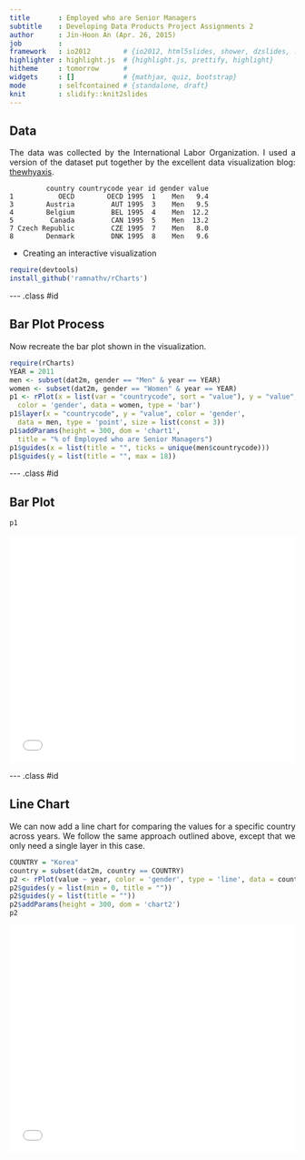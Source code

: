 ```yaml
---
title       : Employed who are Senior Managers
subtitle    : Developing Data Products Project Assignments 2
author      : Jin-Hoon An (Apr. 26, 2015)
job         : 
framework   : io2012        # {io2012, html5slides, shower, dzslides, ...}
highlighter : highlight.js  # {highlight.js, prettify, highlight}
hitheme     : tomorrow      # 
widgets     : []            # {mathjax, quiz, bootstrap}
mode        : selfcontained # {standalone, draft}
knit        : slidify::knit2slides
---
```






<style>
p {
  text-align: justify;
}
body {
 background-image: url(libraries/frameworks/minimal/images/light_wool.png)
}
</style>

## Data

The data was collected by the International Labor Organization. I used a version of the dataset put together by the excellent data visualization blog: [thewhyaxis](http://thewhyaxis.info/gap-remake/). 


```
         country countrycode year id gender value
1           OECD        OECD 1995  1    Men   9.4
3        Austria         AUT 1995  3    Men   9.5
4        Belgium         BEL 1995  4    Men  12.2
5         Canada         CAN 1995  5    Men  13.2
7 Czech Republic         CZE 1995  7    Men   8.0
8        Denmark         DNK 1995  8    Men   9.6
```

* Creating an interactive visualization


```r
require(devtools)
install_github('ramnathv/rCharts')
```

 


--- .class #id 

## Bar Plot Process

Now recreate the bar plot shown in the visualization.

<div id='chart1'></div>


```r
require(rCharts)
YEAR = 2011
men <- subset(dat2m, gender == "Men" & year == YEAR)
women <- subset(dat2m, gender == "Women" & year == YEAR)
p1 <- rPlot(x = list(var = "countrycode", sort = "value"), y = "value", 
  color = 'gender', data = women, type = 'bar')
p1$layer(x = "countrycode", y = "value", color = 'gender', 
  data = men, type = 'point', size = list(const = 3))
p1$addParams(height = 300, dom = 'chart1', 
  title = "% of Employed who are Senior Managers")
p1$guides(x = list(title = "", ticks = unique(men$countrycode)))
p1$guides(y = list(title = "", max = 18))
```

--- .class #id 

## Bar Plot


```r
p1
```

<iframe src=' assets/fig/chart1_1-1.html ' scrolling='no' frameBorder='0' seamless class='rChart polycharts ' id=iframe- chart1 ></iframe> <style>iframe.rChart{ width: 100%; height: 400px;}</style>

--- .class #id 

## Line Chart

We can now add a line chart for comparing the values for a specific country across years. We follow the same approach outlined above, except that we only need a single layer in this case.

<div id='chart2'></div>



```r
COUNTRY = "Korea"
country = subset(dat2m, country == COUNTRY)
p2 <- rPlot(value ~ year, color = 'gender', type = 'line', data = country)
p2$guides(y = list(min = 0, title = ""))
p2$guides(y = list(title = ""))
p2$addParams(height = 300, dom = 'chart2')
p2
```

<iframe src=' assets/fig/chart2-1.html ' scrolling='no' frameBorder='0' seamless class='rChart polycharts ' id=iframe- chart2 ></iframe> <style>iframe.rChart{ width: 100%; height: 400px;}</style>
